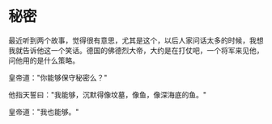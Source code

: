 # 秘密

最近听到两个故事，觉得很有意思，尤其是这个，以后人家问话太多的时候，我想我就告诉他这一个笑话。德国的佛德烈大帝，大约是在打仗吧，一个将军来见他，问他用的是什么策略。

皇帝道："你能够保守秘密么？"

他指天誓曰："我能够，沉默得像坟墓，像鱼，像深海底的鱼。"

皇帝道："我也能够。"